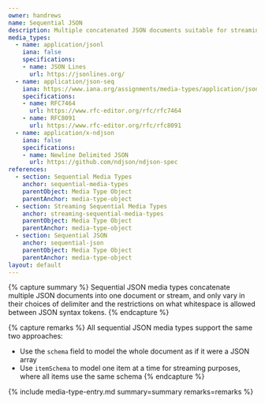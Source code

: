 ```yaml
---
owner: handrews
name: Sequential JSON
description: Multiple concatenated JSON documents suitable for streaming
media_types:
  - name: application/jsonl
    iana: false
    specifications:
    - name: JSON Lines
      url: https://jsonlines.org/
  - name: application/json-seq
    iana: https://www.iana.org/assignments/media-types/application/json-seq
    specifications:
    - name: RFC7464
      url: https://www.rfc-editor.org/rfc/rfc7464
    - name: RFC8091
      url: https://www.rfc-editor.org/rfc/rfc8091
  - name: application/x-ndjson
    iana: false
    specifications:
    - name: Newline Delimited JSON
      url: https://github.com/ndjson/ndjson-spec
references:
  - section: Sequential Media Types
    anchor: sequential-media-types
    parentObject: Media Type Object
    parentAnchor: media-type-object
  - section: Streaming Sequential Media Types
    anchor: streaming-sequential-media-types
    parentObject: Media Type Object
    parentAnchor: media-type-object
  - section: Sequential JSON
    anchor: sequential-json
    parentObject: Media Type Object
    parentAnchor: media-type-object
layout: default
---
```


{% capture summary %}
Sequential JSON media types concatenate multiple JSON documents into one document or stream, and only vary in their choices of delimiter and the restrictions on what whitespace is allowed between JSON syntax tokens.
{% endcapture %}

{% capture remarks %}
All sequential JSON media types support the same two approaches:
* Use the `schema` field to model the whole document as if it were a JSON array
* Use `itemSchema` to model one item at a time for streaming purposes, where all items use the same schema
{% endcapture %}

{% include media-type-entry.md summary=summary remarks=remarks %}
